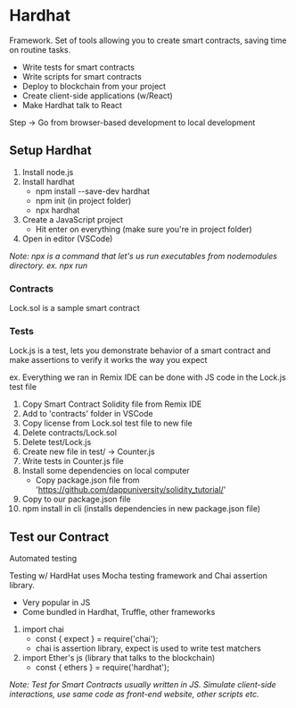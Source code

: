 # Hardhat

Framework. Set of tools allowing you to create smart contracts, saving time on routine tasks.

- Write tests for smart contracts
- Write scripts for smart contracts
- Deploy to blockchain from your project
- Create client-side applications (w/React)
- Make Hardhat talk to React

Step -> Go from browser-based development to local development

## Setup Hardhat

1. Install node.js
2. Install hardhat
    - npm install --save-dev hardhat
    - npm init (in project folder)
    - npx hardhat
3. Create a JavaScript project
    - Hit enter on everything (make sure you're in project folder)
4. Open in editor (VSCode)

<i>Note: npx is a command that let's us run executables from nodemodules directory. ex. npx run</i>

### Contracts
Lock.sol is a sample smart contract

### Tests
Lock.js is a test, lets you demonstrate behavior of a smart contract and make assertions to verify it works the way you expect

ex. Everything we ran in Remix IDE can be done with JS code in the Lock.js test file

1. Copy Smart Contract Solidity file from Remix IDE
2. Add to 'contracts' folder in VSCode
3. Copy license from Lock.sol test file to new file
4. Delete contracts/Lock.sol
5. Delete test/Lock.js
5. Create new file in test/ -> Counter.js
6. Write tests in Counter.js file
7. Install some dependencies on local computer
    - Copy package.json file from 'https://github.com/dappuniversity/solidity_tutorial/'
8. Copy to our package.json file
9. npm install in cli (installs dependencies in new package.json file)

## Test our Contract

Automated testing

Testing w/ HardHat uses Mocha testing framework and Chai assertion library.
- Very popular in JS
- Come bundled in Hardhat, Truffle, other frameworks

1. import chai
    - const { expect } = require('chai');
    - chai is assertion library, expect is used to write test matchers
2. import Ether's js (library that talks to the blockchain)
    - const { ethers } = require('hardhat');

<i>Note: Test for Smart Contracts usually written in JS. Simulate client-side interactions, use same code as front-end website, other scripts etc.</i>